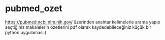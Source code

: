 # pubmed_ozet
https://pubmed.ncbi.nlm.nih.gov/ üzerinden anahtar kelimelerle arama yapıp seçtiğiniz makalelerin özetlerini pdf olarak kaydedebileceğiniz küçük bir python uygulaması:)
